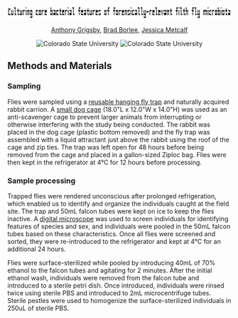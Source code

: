<p align="center">
  <img src="meta/core-feats-banner.png" alt="Repository Banner 2" width="700"/>
</p>

<div align="center">

[Anthony Grigsby](https://scholar.google.com/citations?user=XaCgNQ4AAAAJ&hl=en&oi=sra), [Brad Borlee](https://scholar.google.com/citations?user=r6inYJYAAAAJ&hl=en&oi=sra), [Jessica Metcalf](https://scholar.google.com/citations?user=mBW7bZMAAAAJ&hl=en&oi=sra)

</div>

<p align="center">
  <img src="https://img.shields.io/badge/Colorado_State_University-Metcalf_Lab-1E4D2B" alt="Colorado State University"/>
  <img src="https://img.shields.io/badge/Colorado_State_University-Borlee_Lab-1E4D2B" alt="Colorado State University"/>
</p>

## Methods and Materials
### Sampling
Flies were sampled using a [reusable hanging fly trap](https://www.amazon.com/dp/B088ZPYZSD?ref=ppx_yo2ov_dt_b_fed_asin_title&th=1) and naturally acquired rabbit carrion. A [small dog cage](https://www.amazon.com/dp/B000OXAER2?ref=ppx_yo2ov_dt_b_fed_asin_title&th=1) (18.0"L x 12.0"W x 14.0"H) was used as an anti-scavenger cage to prevent larger animals from interrupting or otherwise interfering with the study being conducted. The rabbit was placed in the dog cage (plastic bottom removed) and the fly trap was assembled with a liquid attractant just above the rabbit using the roof of the cage and zip ties. The trap was left open for 48 hours before being removed from the cage and placed in a gallon-sized Ziploc bag. Flies were then kept in the refrigerator at 4°C for 12 hours before processing.

### Sample processing
Trapped flies were rendered unconscious after prolonged refrigeration, which enabled us to identify and organize the individuals caught at the field site. The trap and 50mL falcon tubes were kept on ice to keep the flies inactive. A [digital microscope](https://www.amazon.com/dp/B0BK6Q33KK?ref_=ppx_hzsearch_conn_dt_b_fed_asin_title_3) was used to screen individuals for identifying features of species and sex, and individuals were pooled in the 50mL falcon tubes based on these characteristics. Once all flies were screened and sorted, they were re-introduced to the refrigerator and kept at 4°C for an additional 24 hours.

Flies were surface-sterilized while pooled by introducing 40mL of 70% ethanol to the falcon tubes and agitating for 2 minutes. After the initial ethanol wash, individuals were removed from the falcon tube and introduced to a sterile petri dish. Once introduced, individuals were rinsed twice using sterile PBS and introduced to 2mL microcentrifuge tubes. Sterile pestles were used to homogenize the surface-sterilized individuals in 250uL of sterile PBS.
